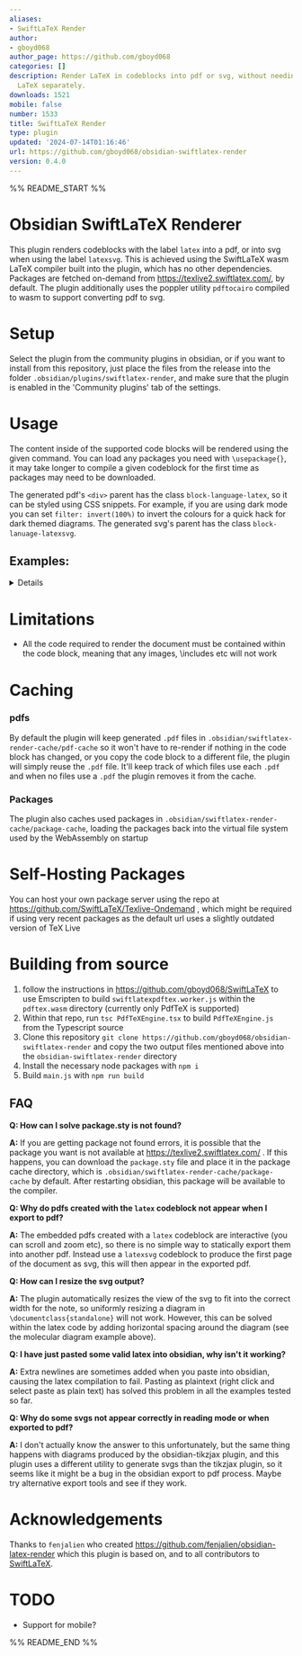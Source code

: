 ```yaml
---
aliases:
- SwiftLaTeX Render
author:
- gboyd068
author_page: https://github.com/gboyd068
categories: []
description: Render LaTeX in codeblocks into pdf or svg, without needing to install
  LaTeX separately.
downloads: 1521
mobile: false
number: 1533
title: SwiftLaTeX Render
type: plugin
updated: '2024-07-14T01:16:46'
url: https://github.com/gboyd068/obsidian-swiftlatex-render
version: 0.4.0
---
```


%% README_START %%

# Obsidian SwiftLaTeX Renderer

This plugin renders codeblocks with the label `latex` into a pdf, or into svg when using the label `latexsvg`. This is achieved using the SwiftLaTeX wasm LaTeX compiler built into the plugin, which has no other dependencies. Packages are fetched on-demand from https://texlive2.swiftlatex.com/, by default.
The plugin additionally uses the poppler utility `pdftocairo` compiled to wasm to support converting pdf to svg.

# Setup
Select the plugin from the community plugins in obsidian, or if you want to install from this repository, just place the files from the release into the folder `.obsidian/plugins/swiftlatex-render`, and make sure that the plugin is enabled in the 'Community plugins' tab of the settings.

# Usage
The content inside of the supported code blocks will be rendered using the given command. You can load any packages you need with `\usepackage{}`, it may take longer to compile a given codeblock for the first time as packages may need to be downloaded.

The generated pdf's `<div>` parent has the class `block-language-latex`, so it can be styled using CSS snippets. For example, if you are using dark mode you can set `filter: invert(100%)` to invert the colours for a quick hack for dark themed diagrams.
The generated svg's parent has the class `block-lanuage-latexsvg`.

## Examples:

<details>

<img src="https://github.com/gboyd068/obsidian-swiftlatex-render/blob/master/examples/scrollable_sample.png?raw=true" width="60%" display="block" margin="auto">

<details>
<summary>Codeblock</summary>

Using codeblock type `latex`
```
\documentclass[]{article}

%%%%%%%%%%%%%%%%%%%
% Packages/Macros %
%%%%%%%%%%%%%%%%%%%
\usepackage{amssymb,latexsym,amsmath}     % Standard packages


%%%%%%%%%%%
% Margins %
%%%%%%%%%%%
\addtolength{\textwidth}{1.0in}
\addtolength{\textheight}{1.00in}
\addtolength{\evensidemargin}{-0.75in}
\addtolength{\oddsidemargin}{-0.75in}
\addtolength{\topmargin}{-.50in}


%%%%%%%%%%%%%%%%%%%%%%%%%%%%%%
% Theorem/Proof Environments %
%%%%%%%%%%%%%%%%%%%%%%%%%%%%%%
\newtheorem{theorem}{Theorem}
\newenvironment{proof}{\noindent{\bf Proof:}}{$\hfill \Box$ \vspace{10pt}}  


%%%%%%%%%%%%
% Document %
%%%%%%%%%%%%
\begin{document}

\title{Sample \LaTeX ~File}
\author{David P. Little}
\maketitle

\begin{abstract}
This document represents the output from the file ``sample.tex" once compiled using your favorite \LaTeX compiler.  This file should serve as a good example of the basic structure of a ``.tex" file as well as many of the most basic commands needed for typesetting documents involving mathematical symbols and expressions.  For more of a description on how each command works, please consult the links found on our course webpage.
\end{abstract}


\section{Lists}
%%%%%%%%%%%%%%%
\begin{enumerate}
\item {\bf First Point (Bold Face)}
\item {\em Second Point (Italic)}
\item {\Large Third Point (Large Font)}
    \begin{enumerate}
        \item {\small First Subpoint (Small Font)} 
        \item {\tiny Second Subpoint (Tiny Font)} 
        \item {\Huge Third Subpoint (Huge Font)} 
    \end{enumerate}
\item[$\bullet$] {\sf Bullet Point (Sans Serif)}
\item[$\circ$] {\sc Circle Point (Small Caps)} 
\end{enumerate}


\section{Equations}
%%%%%%%%%%%%%%%%%%%

\subsection{Binomial Theorem}
\begin{theorem}[Binomial Theorem]
For any nonnegative integer $n$, we have
$$(1+x)^n = \sum_{i=0}^n {n \choose i} x^i$$
\end{theorem}

\subsection{Taylor Series}
The Taylor series expansion for the function $e^x$ is given by
\begin{equation}
e^x = 1 + x + \frac{x^2}{2} + \frac{x^3}{6} + \cdots = \sum_{n\geq 0} \frac{x^n}{n!}
\end{equation}


\subsection{Sets}

\begin{theorem}
For any sets $A$, $B$ and $C$, we have
$$ (A\cup B)-(C-A) = A \cup (B-C)$$
\end{theorem}

\begin{proof}
\begin{eqnarray*}
(A\cup B)-(C-A) &=& (A\cup B) \cap (C-A)^c\\
&=& (A\cup B) \cap (C \cap A^c)^c \\
&=& (A\cup B) \cap (C^c \cup A) \\
&=& A \cup (B\cap C^c) \\
&=& A \cup (B-C)
\end{eqnarray*}
\end{proof}


\section{Tables}
%%%%%%%%%%%%%%%%
\begin{center}
\begin{tabular}{l||c|r}
left justified & center & right justified \\ \hline
1 & 3.14159 & 5 \\
2.4678 & 3 &  1234 \\ \hline \hline
3.4678 & 6.14159 & 1239
\end{tabular}
\end{center}


\section{A Picture}
%%%%%%%%%%%%%%%%%%%
\begin{center}
\begin{picture}(100,100)(0,0)
\setlength{\unitlength}{1pt}
\put(20,70){\circle{30}}  \put(20,70){\circle*{10}}   % left eye
\put(80,70){\circle{30}}  \put(80,70){\circle*{10}}   % right eye
\put(40,40){\line(1,2){10}} \put(60,40){\line(-1,2){10}} \put(40,40){\line(1,0){20}} % nose
\put(50,20){\oval(80,10)[b]} % mouth
\multiput(0,90)(4,0){10}{\line(1,3){4}}  % left eyebrow
\multiput(100,90)(-4,0){10}{\line(-1,3){4}}  % right eyebrow
\end{picture}
\end{center}


\end{document}
```
</details>

<img src="https://github.com/gboyd068/obsidian-swiftlatex-render/blob/master/examples/caffeine.png?raw=true" width="100%" display="block" margin="auto">

<details>
  <summary>Codeblock</summary>

Using codeblock type `latexsvg`
```
\documentclass{standalone}
\usepackage{chemfig}
\begin{document}
\hspace{3cm}
\chemfig{*6((=O)-N(-H)-(*5(-N=-N(-H)-))=-(=O)-N(-H)-)}
\hspace{3cm}
\end{document}
```

Note the use of `\hspace` to add whitespace either side of the diagram to reduce the displayed size in obsidian.
</details>

<img src="https://github.com/gboyd068/obsidian-swiftlatex-render/blob/master/examples/lindenmayer.png?raw=true" width="80%" display="block" margin="auto">

<details>
  <summary>Codeblock</summary>

Using codeblock type `latexsvg`
```
% Lindenmayer systems
% Dec 18, 2011, Stefan Kottwitz
% http://texblog.net
\documentclass{standalone}
\usepackage{tikz}
\usetikzlibrary{lindenmayersystems}
\usetikzlibrary[shadings]
\begin{document}
\pgfdeclarelindenmayersystem{Koch curve}{
  \rule{F -> F-F++F-F}}
\pgfdeclarelindenmayersystem{Sierpinski triangle}{
  \rule{F -> G-F-G}
  \rule{G -> F+G+F}}
\pgfdeclarelindenmayersystem{Fractal plant}{
  \rule{X -> F-[[X]+X]+F[+FX]-X}
  \rule{F -> FF}}
\pgfdeclarelindenmayersystem{Hilbert curve}{
  \rule{L -> +RF-LFL-FR+}
  \rule{R -> -LF+RFR+FL-}}
%\hspace*{-4cm}
\begin{tabular}{cc}
\begin{tikzpicture}
\shadedraw[shading=color wheel] 
[l-system={Koch curve, step=2pt, angle=60, axiom=F++F++F, order=4}]
lindenmayer system -- cycle;
\end{tikzpicture}
&
\begin{tikzpicture}
\shadedraw [top color=white, bottom color=blue!80, draw=blue!80!black]
[l-system={Sierpinski triangle, step=2pt, angle=60, axiom=F, order=8}]
lindenmayer system -- cycle;
\end{tikzpicture}
\\
\begin{tikzpicture}
    \shadedraw [bottom color=white, top color=red!80, draw=red!80!black]
    [l-system={Hilbert curve, axiom=L, order=5, step=8pt, angle=90}]
    lindenmayer system; 
\end{tikzpicture}
&
\begin{tikzpicture}
    \draw [green!50!black, rotate=90]
    [l-system={Fractal plant, axiom=X, order=6, step=2pt, angle=25}]
    lindenmayer system; 
\end{tikzpicture}
\end{tabular}
\end{document}
```
</details>

</details>

# Limitations
- All the code required to render the document must be contained within the code block, meaning that any images, \includes etc will not work

# Caching

### pdfs
By default the plugin will keep generated `.pdf` files in `.obsidian/swiftlatex-render-cache/pdf-cache` so it won't have to re-render if nothing in the code block has changed, or you copy the code block to a different file, the plugin will simply reuse the `.pdf` file. It'll keep track of which files use each `.pdf` and when no files use a `.pdf` the plugin removes it from the cache.

### Packages
The plugin also caches used packages in `.obsidian/swiftlatex-render-cache/package-cache`, loading the packages back into the virtual file system used by the WebAssembly on startup

# Self-Hosting Packages
You can host your own package server using the repo at https://github.com/SwiftLaTeX/Texlive-Ondemand , which might be required if using very recent packages as the default url uses a slightly outdated version of TeX Live

# Building from source
1. follow the instructions in https://github.com/gboyd068/SwiftLaTeX to use Emscripten to build `swiftlatexpdftex.worker.js` within the `pdftex.wasm` directory (currently only PdfTeX is supported)
2. Within that repo, run `tsc PdfTeXEngine.tsx` to build `PdfTeXEngine.js` from the Typescript source
3. Clone this repository `git clone https://github.com/gboyd068/obsidian-swiftlatex-render`
and copy the two output files mentioned above into the `obsidian-swiftlatex-render` directory
4. Install the necessary node packages with `npm i`
5. Build `main.js` with `npm run build`

## FAQ

**Q: How can I solve package.sty is not found?**

**A:** If you are getting package not found errors, it is possible that the package you want is not available at https://texlive2.swiftlatex.com/ .
If this happens, you can download the `package.sty` file and place it in the package cache directory, which is `.obsidian/swiftlatex-render-cache/package-cache` by default.
After restarting obsidian, this package will be available to the compiler.

**Q: Why do pdfs created with the `latex` codeblock not appear when I export to pdf?**

**A:** The embedded pdfs created with a `latex` codeblock are interactive (you can scroll and zoom etc), so there is no simple way to statically export them into another pdf. Instead use a `latexsvg` codeblock to produce the first page of the document as svg, this will then appear in the exported pdf.

**Q: How can I resize the svg output?**

**A:** The plugin automatically resizes the view of the svg to fit into the correct width for the note, so uniformly resizing a diagram in `\documentclass{standalone}` will not work.
However, this can be solved within the latex code by adding horizontal spacing around the diagram (see the molecular diagram example above).

**Q: I have just pasted some valid latex into obsidian, why isn't it working?**

**A:** Extra newlines are sometimes added when you paste into obsidian, causing the latex compilation to fail. Pasting as plaintext (right click and select paste as plain text) has solved this problem in all the examples tested so far.

**Q: Why do some svgs not appear correctly in reading mode or when exported to pdf?**

**A:** I don't actually know the answer to this unfortunately, but the same thing happens with diagrams produced by the obsidian-tikzjax plugin, and this plugin uses a different utility to generate svgs than the tikzjax plugin, so it seems like it might be a bug in the obsidian export to pdf process. Maybe try alternative export tools and see if they work.




# Acknowledgements
Thanks to `fenjalien` who created https://github.com/fenjalien/obsidian-latex-render which this plugin is based on, and to all contributors to [SwiftLaTeX](https://github.com/SwiftLaTeX/SwiftLaTeX).

# TODO
- Support for mobile?



%% README_END %%